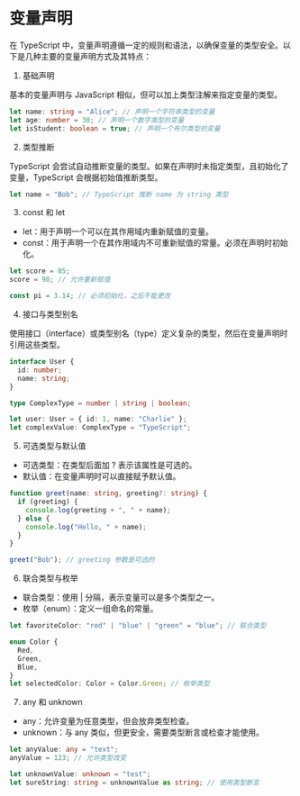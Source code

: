 # 变量声明

在 TypeScript 中，变量声明遵循一定的规则和语法，以确保变量的类型安全。以下是几种主要的变量声明方式及其特点：

1. 基础声明

基本的变量声明与 JavaScript 相似，但可以加上类型注解来指定变量的类型。

```ts
let name: string = "Alice"; // 声明一个字符串类型的变量
let age: number = 30; // 声明一个数字类型的变量
let isStudent: boolean = true; // 声明一个布尔类型的变量
```

2. 类型推断

TypeScript 会尝试自动推断变量的类型。如果在声明时未指定类型，且初始化了变量，TypeScript 会根据初始值推断类型。

```ts
let name = "Bob"; // TypeScript 推断 name 为 string 类型
```

3. const 和 let

- let：用于声明一个可以在其作用域内重新赋值的变量。
- const：用于声明一个在其作用域内不可重新赋值的常量。必须在声明时初始化。

```ts
let score = 85;
score = 90; // 允许重新赋值

const pi = 3.14; // 必须初始化，之后不能更改
```

4. 接口与类型别名

使用接口（interface）或类型别名（type）定义复杂的类型，然后在变量声明时引用这些类型。

```ts
interface User {
  id: number;
  name: string;
}

type ComplexType = number | string | boolean;

let user: User = { id: 1, name: "Charlie" };
let complexValue: ComplexType = "TypeScript";
```

5. 可选类型与默认值

- 可选类型：在类型后面加 ? 表示该属性是可选的。
- 默认值：在变量声明时可以直接赋予默认值。

```ts
function greet(name: string, greeting?: string) {
  if (greeting) {
    console.log(greeting + ", " + name);
  } else {
    console.log("Hello, " + name);
  }
}

greet("Bob"); // greeting 参数是可选的
```

6. 联合类型与枚举

- 联合类型：使用 | 分隔，表示变量可以是多个类型之一。
- 枚举（enum）：定义一组命名的常量。

```ts
let favoriteColor: "red" | "blue" | "green" = "blue"; // 联合类型

enum Color {
  Red,
  Green,
  Blue,
}
let selectedColor: Color = Color.Green; // 枚举类型
```

7. any 和 unknown

- any：允许变量为任意类型，但会放弃类型检查。
- unknown：与 any 类似，但更安全，需要类型断言或检查才能使用。

```ts
let anyValue: any = "text";
anyValue = 123; // 允许类型改变

let unknownValue: unknown = "test";
let sureString: string = unknownValue as string; // 使用类型断言
```
